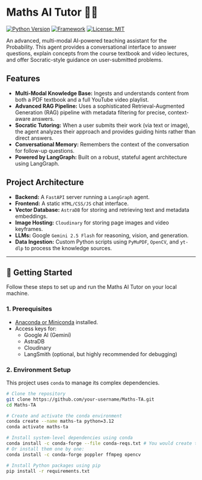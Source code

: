 # Maths AI Tutor 🧠🤖

[![Python Version](https://img.shields.io/badge/Python-3.12-blue.svg)](https://www.python.org/downloads/release/python-3120/)
[![Framework](https://img.shields.io/badge/Framework-LangGraph-blueviolet)](https://langchain.com)
[![License: MIT](https://img.shields.io/badge/License-MIT-yellow.svg)](https://opensource.org/licenses/MIT)

An advanced, multi-modal AI-powered teaching assistant for the Probability. This agent provides a conversational interface to answer questions, explain concepts from the course textbook and video lectures, and offer Socratic-style guidance on user-submitted problems.

## Features

-   **Multi-Modal Knowledge Base:** Ingests and understands content from both a PDF textbook and a full YouTube video playlist.
-   **Advanced RAG Pipeline:** Uses a sophisticated Retrieval-Augmented Generation (RAG) pipeline with metadata filtering for precise, context-aware answers.
-   **Socratic Tutoring:** When a user submits their work (via text or image), the agent analyzes their approach and provides guiding hints rather than direct answers.
-   **Conversational Memory:** Remembers the context of the conversation for follow-up questions.
-   **Powered by LangGraph:** Built on a robust, stateful agent architecture using LangGraph.

## Project Architecture

-   **Backend:** A `FastAPI` server running a `LangGraph` agent.
-   **Frontend:** A static `HTML/CSS/JS` chat interface.
-   **Vector Database:** `AstraDB` for storing and retrieving text and metadata embeddings.
-   **Image Hosting:** `Cloudinary` for storing page images and video keyframes.
-   **LLMs:** Google `Gemini 2.5 Flash` for reasoning, vision, and generation.
-   **Data Ingestion:** Custom Python scripts using `PyMuPDF`, `OpenCV`, and `yt-dlp` to process the knowledge sources.

---

## 🚀 Getting Started

Follow these steps to set up and run the Maths AI Tutor on your local machine.

### 1. Prerequisites

-   [Anaconda or Miniconda](https://www.anaconda.com/download) installed.
-   Access keys for:
    -   Google AI (Gemini)
    -   AstraDB
    -   Cloudinary
    -   LangSmith (optional, but highly recommended for debugging)

### 2. Environment Setup

This project uses `conda` to manage its complex dependencies.

```bash
# Clone the repository
git clone https://github.com/your-username/Maths-TA.git
cd Maths-TA

# Create and activate the conda environment
conda create --name maths-ta python=3.12
conda activate maths-ta

# Install system-level dependencies using conda
conda install -c conda-forge --file conda-reqs.txt # You would create this file
# Or install them one by one:
conda install -c conda-forge poppler ffmpeg opencv

# Install Python packages using pip
pip install -r requirements.txt
